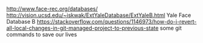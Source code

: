 http://www.face-rec.org/databases/
http://vision.ucsd.edu/~iskwak/ExtYaleDatabase/ExtYaleB.html Yale Face Database B
https://stackoverflow.com/questions/1146973/how-do-i-revert-all-local-changes-in-git-managed-project-to-previous-state some git commands to save our lives
